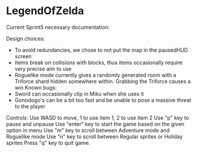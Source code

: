 # LegendOfZelda

Current Sprint5 necessary documentation:

Design choices:
- To avoid redundancies, we chose to not put the map in the pausedHUD screen
- Items break on collisions with blocks, thus items occasionally require very precise aim to use
- Roguelike mode currently gives a randomly generated room with a Triforce shard hidden somewhere within. Grabbing the Triforce causes a win
Known bugs: 
- Sword can occasionally clip in Miku when she uses it
- Gonodogo's can be a bit too fast and be unable to pose a massive threat to the player

Controls:
Use WASD to move, 1 to use item 1, 2 to use item 2
Use "p" key to pause and unpause
Use "enter" key to start the game based on the given option in menu
Use "m" key to scroll between Adventure mode and Roguelike mode
Use "n" key to scroll between Regular sprites or Holiday sprites
Press "q" key to quit game.
